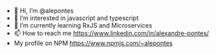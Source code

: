 - 👋 Hi, I’m @alepontes
- 👀 I’m interested in javascript and typescript
- 🌱 I’m currently learning RxJS and Microservices
- 📫 How to reach me https://www.linkedin.com/in/alexandre-pontes/
- My profile on NPM https://www.npmjs.com/~alepontes

<!---
alepontes/alepontes is a ✨ special ✨ repository because its `README.md` (this file) appears on your GitHub profile.
You can click the Preview link to take a look at your changes.
--->
